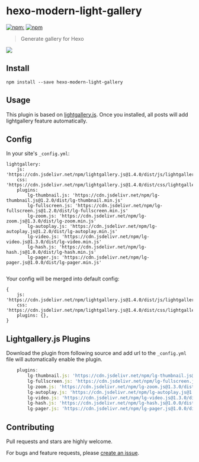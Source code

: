 # hexo-modern-light-gallery

[![npm:](https://img.shields.io/npm/v/hexo-modern-light-gallery.svg)](https://www.npmjs.com/package/hexo-modern-light-gallery) [![npm](https://img.shields.io/npm/l/hexo-modern-light-gallery.svg)]() 

> Generate gallery for Hexo

 ![](http://i.imgur.com/RSJxBIa.jpg)

## Install

```
npm install --save hexo-modern-light-gallery
```

## Usage

This plugin is based on [lightgallery.js](https://github.com/sachinchoolur/lightgallery.js). Once you installed, all posts will add lightgallery feature automatically.

## Config

In your site's `_config.yml`:

```
lightgallery:
    js: 'https://cdn.jsdelivr.net/npm/lightgallery.js@1.4.0/dist/js/lightgallery.min.js'
    css: 'https://cdn.jsdelivr.net/npm/lightgallery.js@1.4.0/dist/css/lightgallery.min.css'
    plugins:
        lg-thumbnail.js: 'https://cdn.jsdelivr.net/npm/lg-thumbnail.js@1.2.0/dist/lg-thumbnail.min.js'
        lg-fullscreen.js: 'https://cdn.jsdelivr.net/npm/lg-fullscreen.js@1.2.0/dist/lg-fullscreen.min.js'
        lg-zoom.js: 'https://cdn.jsdelivr.net/npm/lg-zoom.js@1.3.0/dist/lg-zoom.min.js'
        lg-autoplay.js: 'https://cdn.jsdelivr.net/npm/lg-autoplay.js@1.2.0/dist/lg-autoplay.min.js'
        lg-video.js: 'https://cdn.jsdelivr.net/npm/lg-video.js@1.3.0/dist/lg-video.min.js'
        lg-hash.js: 'https://cdn.jsdelivr.net/npm/lg-hash.js@1.0.0/dist/lg-hash.min.js'
        lg-pager.js: 'https://cdn.jsdelivr.net/npm/lg-pager.js@1.0.0/dist/lg-pager.min.js'
  
```

Your config will be merged into default config:

```
{
    js: 'https://cdn.jsdelivr.net/npm/lightgallery.js@1.4.0/dist/js/lightgallery.min.js',
    css: 'https://cdn.jsdelivr.net/npm/lightgallery.js@1.4.0/dist/css/lightgallery.min.css',
    plugins: {},
}
```

## Lightgallery.js Plugins
Download the plugin from following source and add url to the `_config.yml` file will automatically enable the plugin.

```js
    plugins:
        lg-thumbnail.js: 'https://cdn.jsdelivr.net/npm/lg-thumbnail.js@1.2.0/dist/lg-thumbnail.min.js'
        lg-fullscreen.js: 'https://cdn.jsdelivr.net/npm/lg-fullscreen.js@1.2.0/dist/lg-fullscreen.min.js'
        lg-zoom.js: 'https://cdn.jsdelivr.net/npm/lg-zoom.js@1.3.0/dist/lg-zoom.min.js'
        lg-autoplay.js: 'https://cdn.jsdelivr.net/npm/lg-autoplay.js@1.2.0/dist/lg-autoplay.min.js'
        lg-video.js: 'https://cdn.jsdelivr.net/npm/lg-video.js@1.3.0/dist/lg-video.min.js'
        lg-hash.js: 'https://cdn.jsdelivr.net/npm/lg-hash.js@1.0.0/dist/lg-hash.min.js'
        lg-pager.js: 'https://cdn.jsdelivr.net/npm/lg-pager.js@1.0.0/dist/lg-pager.min.js'
```
## Contributing

Pull requests and stars are highly welcome.

For bugs and feature requests, please [create an issue](https://github.com/lzane/hexo-modern-light-gallery/issues/new).

